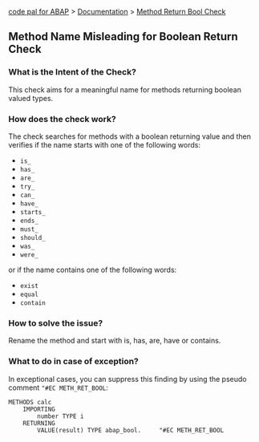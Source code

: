 [code pal for ABAP](../../README.md) > [Documentation](../check_documentation.md) > [Method Return Bool Check](method-return-bool.md)

## Method Name Misleading for Boolean Return Check

### What is the Intent of the Check?

This check aims for a meaningful name for methods returning boolean valued types.

### How does the check work?

The check searches for methods with a boolean returning value and then verifies if the name starts with one of the following words:

* `is_`
* `has_`
* `are_`
* `try_`
* `can_`
* `have_`
* `starts_`
* `ends_`
* `must_`
* `should_`
* `was_`
* `were_`

or if the name contains one of the following words:

* `exist`
* `equal`
* `contain`

### How to solve the issue?

Rename the method and start with is, has, are, have or contains.

### What to do in case of exception?

In exceptional cases, you can suppress this finding by using the pseudo comment `"#EC METH_RET_BOOL`:

```abap
METHODS calc
    IMPORTING
        number TYPE i
    RETURNING
        VALUE(result) TYPE abap_bool.     "#EC METH_RET_BOOL
```
